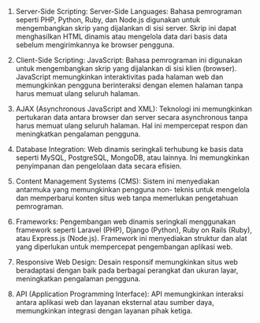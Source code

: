 1. Server-Side Scripting:
	Server-Side Languages: Bahasa pemrograman seperti PHP, Python, 	Ruby, dan Node.js digunakan untuk mengembangkan skrip yang 	dijalankan di sisi server. Skrip ini dapat menghasilkan HTML 	dinamis atau mengelola data dari basis data sebelum 	mengirimkannya ke browser pengguna.

2. Client-Side Scripting:
	JavaScript: Bahasa pemrograman ini digunakan untuk mengembangkan 	skrip yang dijalankan di sisi klien (browser). JavaScript 	memungkinkan interaktivitas pada halaman web dan memungkinkan 	pengguna berinteraksi dengan elemen halaman tanpa harus memuat 	ulang seluruh halaman.

3. AJAX (Asynchronous JavaScript and XML):
	Teknologi ini memungkinkan pertukaran data antara browser dan 	server secara asynchronous tanpa harus memuat ulang seluruh 	halaman. Hal ini mempercepat respon dan meningkatkan pengalaman 	pengguna.

4. Database Integration:
	Web dinamis seringkali terhubung ke basis data seperti MySQL, 	PostgreSQL, MongoDB, atau lainnya. Ini memungkinkan penyimpanan 	dan pengelolaan data secara efisien.

5. Content Management Systems (CMS):
	Sistem ini menyediakan antarmuka yang memungkinkan pengguna non-	teknis untuk mengelola dan memperbarui konten situs web tanpa 	memerlukan pengetahuan pemrograman.

6. Frameworks:
	Pengembangan web dinamis seringkali menggunakan framework seperti 	Laravel (PHP), Django (Python), Ruby on Rails (Ruby), atau 	Express.js (Node.js). Framework ini menyediakan struktur dan alat 	yang diperlukan untuk mempercepat pengembangan aplikasi web.

7. Responsive Web Design:
	Desain responsif memungkinkan situs web beradaptasi dengan baik 	pada berbagai perangkat dan ukuran layar, meningkatkan pengalaman 	pengguna.

8. API (Application Programming Interface):
	API memungkinkan interaksi antara aplikasi web dan layanan 	eksternal atau sumber daya, memungkinkan integrasi dengan layanan 	pihak ketiga.
